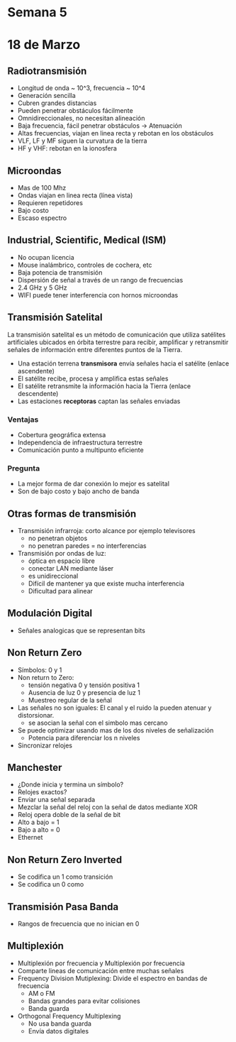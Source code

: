 # Semana 5

# 18 de Marzo

## Radiotransmisión
- Longitud de onda ~ 10^3, frecuencia ~ 10^4
- Generación sencilla
- Cubren grandes distancias
- Pueden penetrar obstáculos fácilmente
- Omnidireccionales, no necesitan alineación
- Baja frecuencia, fácil penetrar obstáculos -> Atenuación
- Altas frecuencias, viajan en linea recta y rebotan en los obstáculos
- VLF, LF y MF siguen la curvatura de la tierra
- HF y VHF: rebotan en la ionosfera

## Microondas
- Mas de 100 Mhz
- Ondas viajan en linea recta (línea vista)
- Requieren repetidores
- Bajo costo
- Escaso espectro

## Industrial, Scientific, Medical (ISM)
- No ocupan licencia
- Mouse inalámbrico, controles de cochera, etc
- Baja potencia de transmisión 
- Dispersión de señal a través de un rango de frecuencias
- 2.4 GHz y 5 GHz
- WIFI puede tener interferencia con hornos microondas

## Transmisión Satelital
La transmisión satelital es un método de comunicación que utiliza satélites artificiales ubicados en órbita terrestre para recibir, amplificar y retransmitir señales de información entre diferentes puntos de la Tierra.

- Una estación terrena **transmisora** envía señales hacia el satélite (enlace ascendente)
- El satélite recibe, procesa y amplifica estas señales
- El satélite retransmite la información hacia la Tierra (enlace descendente)
- Las estaciones **receptoras** captan las señales enviadas
### Ventajas
- Cobertura geográfica extensa
- Independencia de infraestructura terrestre
- Comunicación punto a multipunto eficiente

### Pregunta
- La mejor forma de dar conexión lo mejor es satelital
- Son de bajo costo y bajo ancho de banda

## Otras formas de transmisión
- Transmisión infrarroja: corto alcance por ejemplo televisores
	- no penetran objetos
	- no penetran paredes = no interferencias 
- Transmisión por ondas de luz:
	- óptica en espacio libre
	- conectar LAN mediante láser
	- es unidireccional
	- Difícil de mantener ya que existe mucha interferencia 
	- Dificultad para alinear 

## Modulación Digital
- Señales analogicas que se representan bits

## Non Return Zero
- Símbolos: 0 y 1
- Non return to Zero:
	- tensión negativa 0 y tensión positiva 1
	- Ausencia de luz 0 y presencia de luz 1
	- Muestreo regular de la señal
- Las señales no son iguales: El canal y el ruido la pueden atenuar y distorsionar. 
	- se asocian la señal con el simbolo mas cercano
- Se puede optimizar usando mas de los dos niveles de señalización 
	- Potencia para diferenciar los n niveles
- Sincronizar relojes

## Manchester
- ¿Donde inicia y termina un símbolo?
- Relojes exactos?
- Enviar una señal separada
- Mezclar la señal del reloj con la señal de datos mediante XOR
- Reloj opera doble de la señal de bit 
- Alto a bajo = 1
- Bajo a alto = 0
- Ethernet

## Non Return Zero Inverted
- Se codifica un 1 como transición 
- Se codifica un 0 como 

## Transmisión Pasa Banda
- Rangos de frecuencia que no inician en 0 

## Multiplexión 
- Multiplexión por frecuencia y Multiplexión por frecuencia
- Comparte lineas de comunicación entre muchas señales
- Frequency Division Mutiplexing: Divide el espectro en bandas de frecuencia
	- AM o FM
	- Bandas grandes para evitar colisiones
	- Banda guarda
- Orthogonal Frequency Multiplexing
	- No usa banda guarda
	- Envía datos digitales